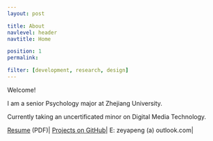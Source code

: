 ```yaml
---
layout: post

title: About
navlevel: header
navtitle: Home

position: 1
permalink: 

filter: [development, research, design]
---
```


Welcome! 

I am a senior Psychology major at Zhejiang University. 

Currently taking an uncertificated minor on Digital Media Technology.


[Resume](/assets/files/resume.pdf) (PDF)|
[Projects on GitHub](https://github.com/zeyap)|
E: zeyapeng (a) outlook.com|
